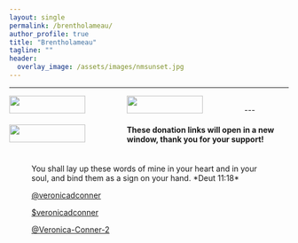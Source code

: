 ```yaml
---
layout: single
permalink: /brentholameau/
author_profile: true
title: "Brentholameau"
tagline: ""
header:
  overlay_image: /assets/images/nmsunset.jpg
---
```


---

<div class="image123">
    <div style="float:left;margin-right:75px;margin-bottom:20px;">
        <a href="https://paypal.me/veronicadconner" target="_blank"><img src="{{ site.url }}{{ site.baseurl }}/assets/images/paypal.png" height="32" width="137" /></a>
    </div>
    <div style="float:left;margin-right:75px;margin-bottom:20px;">
        <a href="https://cash.app/$veronicadconner" target="_blank"><img src="{{ site.url }}{{ site.baseurl }}/assets/images/cashapp.png" height="32" width="137"  /></a>
    </div>
    <div style="float:left;margin-right:75px;margin-bottom:20px;">
        <a href="https://venmo.com/Veronica-Conner-2" target="_blank"><img src="{{ site.url }}{{ site.baseurl }}/assets/images/venmo.png" height="32" width="137"  /></a>
    </div>
</div>
<br>
---

#### These donation links will open in a new window, thank you for your support!

<figure class="third">
	<img src="{{ site.url }}{{ site.baseurl }}/assets/images/messagecards.jpg" alt="">
	<img src="{{ site.url }}{{ site.baseurl }}/assets/images/jesussaves.jpg" alt="">
	<img src="{{ site.url }}{{ site.baseurl }}/assets/images/braceletbump.jpg" alt="">
	<figcaption>You shall lay up these words of mine in your heart and in your soul, and bind them as a sign on your hand. *Deut 11:18*</figcaption>
</figure>
<figure style="width: 150px">
  <a href="https://paypal.me/veronicadconner" target="_blank"><img src="{{ site.url }}{{ site.baseurl }}/assets/images/paypal.png" alt="" /></a>
  <figcaption><a class="btn btn--inverse" href="https://paypal.me/veronicadconner" target="_blank">@veronicadconner</a></figcaption>
</figure>
<figure style="width: 150px">
  <a href="https://cash.app/$veronicadconner" target="_blank"><img src="{{ site.url }}{{ site.baseurl }}/assets/images/cashapp.png" alt="" /></a>
  <figcaption><a class="btn btn--inverse" href="https://cash.app/$veronicadconner" target="_blank">$veronicadconner</a></figcaption>
</figure>
<figure style="width: 150px">
  <a href="https://venmo.com/Veronica-Conner-2" target="_blank"><img src="{{ site.url }}{{ site.baseurl }}/assets/images/venmo.png" alt="" /></a>
  <figcaption><a class="btn btn--inverse" href="https://venmo.com/Veronica-Conner-2" target="_blank">@Veronica-Conner-2</a></figcaption>
</figure>
